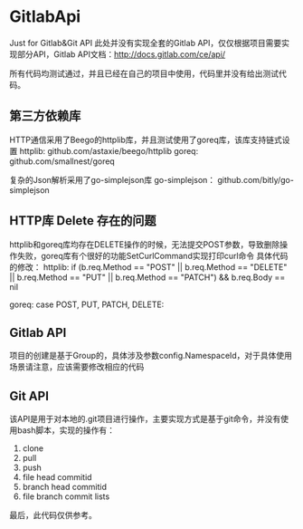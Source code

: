 # GitlabApi

Just for Gitlab&Git API
此处并没有实现全套的Gitlab API，仅仅根据项目需要实现部分API，Gitlab API文档：http://docs.gitlab.com/ce/api/

所有代码均测试通过，并且已经在自己的项目中使用，代码里并没有给出测试代码。

## 第三方依赖库

HTTP通信采用了Beego的httplib库，并且测试使用了goreq库，该库支持链式设置
httplib: github.com/astaxie/beego/httplib
goreq: github.com/smallnest/goreq

复杂的Json解析采用了go-simplejson库
go-simplejson： github.com/bitly/go-simplejson

## HTTP库 Delete 存在的问题
httplib和goreq库均存在DELETE操作的时候，无法提交POST参数，导致删除操作失败，goreq库有个很好的功能SetCurlCommand实现打印curl命令
具体代码的修改：
httplib:
	if (b.req.Method == "POST" || b.req.Method == "DELETE" || b.req.Method == "PUT" || b.req.Method == "PATCH") && b.req.Body == nil 

goreq: 
	case POST, PUT, PATCH, DELETE:

## Gitlab API

项目的创建是基于Group的，具体涉及参数config.NamespaceId，对于具体使用场景请注意，应该需要修改相应的代码

## Git API

该API是用于对本地的.git项目进行操作，主要实现方式是基于git命令，并没有使用bash脚本，实现的操作有：
1. clone
2. pull
3. push
4. file head commitid
5. branch head commitid
6. file branch commit lists


最后，此代码仅供参考。

